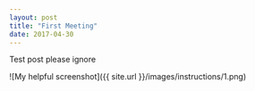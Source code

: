 ```yaml
---
layout: post
title: "First Meeting"
date: 2017-04-30
---
```


Test post please ignore

![My helpful screenshot]({{ site.url }}/images/instructions/1.png)
